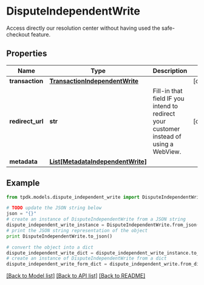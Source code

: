 # DisputeIndependentWrite

Access directly our resolution center without having used the safe-checkout feature.

## Properties
Name | Type | Description | Notes
------------ | ------------- | ------------- | -------------
**transaction** | [**TransactionIndependentWrite**](TransactionIndependentWrite.md) |  | [optional] 
**redirect_url** | **str** | Fill-in that field IF you intend to redirect your customer instead of using a WebView. | [optional] 
**metadata** | [**List[MetadataIndependentWrite]**](MetadataIndependentWrite.md) |  | 

## Example

```python
from tpdk.models.dispute_independent_write import DisputeIndependentWrite

# TODO update the JSON string below
json = "{}"
# create an instance of DisputeIndependentWrite from a JSON string
dispute_independent_write_instance = DisputeIndependentWrite.from_json(json)
# print the JSON string representation of the object
print DisputeIndependentWrite.to_json()

# convert the object into a dict
dispute_independent_write_dict = dispute_independent_write_instance.to_dict()
# create an instance of DisputeIndependentWrite from a dict
dispute_independent_write_form_dict = dispute_independent_write.from_dict(dispute_independent_write_dict)
```
[[Back to Model list]](../README.md#documentation-for-models) [[Back to API list]](../README.md#documentation-for-api-endpoints) [[Back to README]](../README.md)


